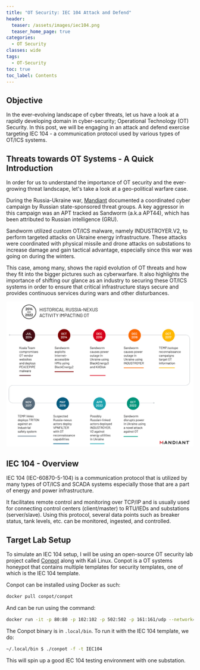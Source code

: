 ```yaml
---
title: "OT Security: IEC 104 Attack and Defend"
header:
  teaser: /assets/images/iec104.png
  teaser_home_page: true
categories:
  - OT Security
classes: wide
tags:
  - OT-Security
toc: true
toc_label: Contents
---
```

## Objective ##
In the ever-evolving landscape of cyber threats, let us have a look at a rapidly developing domain in cyber-security; Operational Technology (OT) Security. In this post, we will be engaging in an attack and defend exercise targeting IEC 104 - a communication protocol used by various types of OT/ICS systems.

## Threats towards OT Systems - A Quick Introduction
In order for us to understand the importance of OT security and the ever-growing threat landscape, let's take a look at a geo-political warfare case.

During the Russia-Ukraine war, [Mandiant](https://cloud.google.com/blog/topics/threat-intelligence/sandworm-disrupts-power-ukraine-operational-technology/) documented a coordinated cyber campaign by Russian state-sponsored threat groups. A key aggressor in this campaign was an APT tracked as Sandworm (a.k.a APT44), which has been attributed to Russian intelligence (GRU).

Sandworm utilized custom OT/ICS malware, namely INDUSTROYER.V2, to perform targeted attacks on Ukraine energy infrastructure. These attacks were coordinated with physical missile and drone attacks on substations to increase damage and gain tactical advantage, especially since this war was going on during the winters.

This case, among many, shows the rapid evolution of OT threats and how they fit into the bigger pictures such as cyberwarfare. It also highlights the importance of shifting our glance as an industry to securing these OT/ICS systems in order to ensure that critical infrastructure stays secure and provides continuous services during wars and other disturbances.

![Source: Mandiant Blog](/assets/images/mandiant_ot.png)

## IEC 104 - Overview

IEC 104 (IEC-60870-5-104) is a communication protocol that is utilized by many types of OT/ICS and SCADA systems especially those that are a part of energy and power infrastructure. 

It facilitates remote control and monitoring over TCP/IP and is usually used for connecting control centers (client/master) to RTU/IEDs and substations (server/slave). Using this protocol, several data points such as breaker status, tank levels, etc. can be monitored, ingested, and controlled.

## Target Lab Setup

To simulate an IEC 104 setup, I will be using an open-source OT security lab project called [Conpot](http://conpot.org/) along with Kali Linux. Conpot is a OT systems honeypot that contains multiple templates for security templates, one of which is the IEC 104 template. 

Conpot can be installed using Docker as such:

```bash
docker pull conpot/conpot 
```

And can be run using the command:

```bash
docker run -it -p 80:80 -p 102:102 -p 502:502 -p 161:161/udp --network=bridge honeynet/conpot:latest /bin/sh

```

The Conpot binary is in `.local/bin`. To run it with the IEC 104 template, we do:

```bash
~/.local/bin $ ./conpot -f -t IEC104
```

This will spin up a good IEC 104 testing environment with one substation.